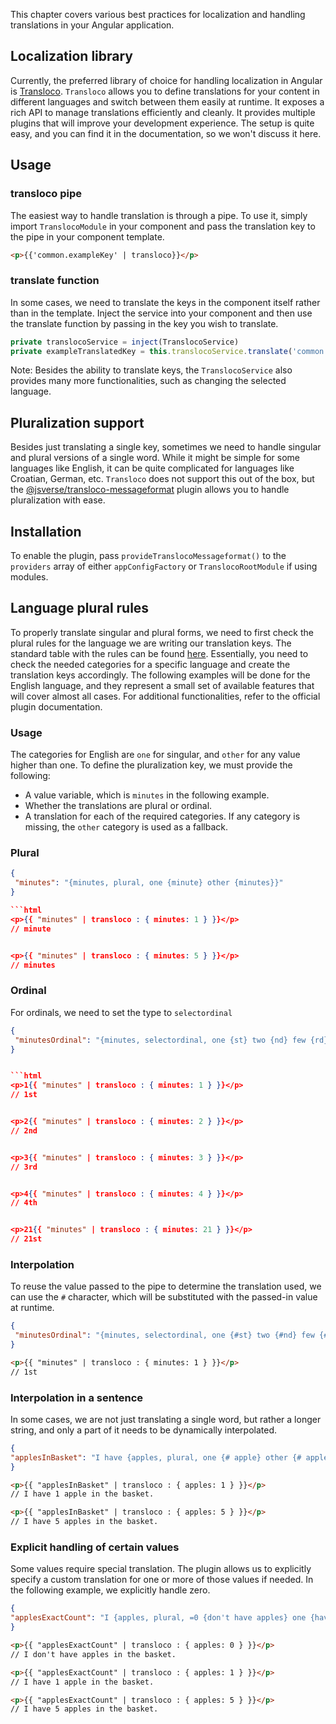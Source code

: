 This chapter covers various best practices for localization and handling translations in your Angular application.

## Localization library

Currently, the preferred library of choice for handling localization in Angular is [Transloco](https://jsverse.github.io/transloco/).
`Transloco` allows you to define translations for your content in different languages and switch between them easily at runtime. It exposes a rich API to manage translations efficiently and cleanly. It provides multiple plugins that will improve your development experience. The setup is quite easy, and you can find it in the documentation, so we won't discuss it here.

## Usage

### transloco pipe

The easiest way to handle translation is through a pipe. To use it, simply import `TranslocoModule` in your component and pass the translation key to the pipe in your component template.

```html
<p>{{'common.exampleKey' | transloco}}</p>
```

### translate function

In some cases, we need to translate the keys in the component itself rather than in the template. Inject the service into your component and then use the translate function by passing in the key you wish to translate.

```ts
private translocoService = inject(TranslocoService)
private exampleTranslatedKey = this.translocoService.translate('common.exampleKey')
```

Note: Besides the ability to translate keys, the `TranslocoService` also provides many more functionalities, such as changing the selected language.

## Pluralization support

Besides just translating a single key, sometimes we need to handle singular and plural versions of a single word. While it might be simple for some languages like English, it can be quite complicated for languages like Croatian, German, etc. `Transloco` does not support this out of the box, but the [@jsverse/transloco-messageformat](https://jsverse.github.io/transloco/docs/plugins/message-format) plugin allows you to handle pluralization with ease.

## Installation

To enable the plugin, pass `provideTranslocoMessageformat()` to the `providers` array of either `appConfigFactory` or `TranslocoRootModule` if using modules.

## Language plural rules

To properly translate singular and plural forms, we need to first check the plural rules for the language we are writing our translation keys. The standard table with the rules can be found [here](https://www.unicode.org/cldr/charts/45/supplemental/language_plural_rules.html). Essentially, you need to check the needed categories for a specific language and create the translation keys accordingly. The following examples will be done for the English language, and they represent a small set of available features that will cover almost all cases. For additional functionalities, refer to the official plugin documentation.

### Usage

The categories for English are `one` for singular, and `other` for any value higher than one. To define the pluralization key, we must provide the following:

* A value variable, which is `minutes` in the following example.
* Whether the translations are plural or ordinal.
* A translation for each of the required categories. If any category is missing, the `other` category is used as a fallback.

### Plural

````json
{
 "minutes": "{minutes, plural, one {minute} other {minutes}}"
}

```html
<p>{{ "minutes" | transloco : { minutes: 1 } }}</p>
// minute


<p>{{ "minutes" | transloco : { minutes: 5 } }}</p>
// minutes
````

### Ordinal

For ordinals, we need to set the type to `selectordinal`

````json
{
 "minutesOrdinal": "{minutes, selectordinal, one {st} two {nd} few {rd} other {th}}",
}


```html
<p>1{{ "minutes" | transloco : { minutes: 1 } }}</p>
// 1st


<p>2{{ "minutes" | transloco : { minutes: 2 } }}</p>
// 2nd


<p>3{{ "minutes" | transloco : { minutes: 3 } }}</p>
// 3rd


<p>4{{ "minutes" | transloco : { minutes: 4 } }}</p>
// 4th


<p>21{{ "minutes" | transloco : { minutes: 21 } }}</p>
// 21st


````

### Interpolation

To reuse the value passed to the pipe to determine the translation used, we can use the `#` character, which will be substituted with the passed-in value at runtime.

```json
{
 "minutesOrdinal": "{minutes, selectordinal, one {#st} two {#nd} few {#rd} other {#th}}",
}
```

```html
<p>{{ "minutes" | transloco : { minutes: 1 } }}</p>
// 1st
```

### Interpolation in a sentence

In some cases, we are not just translating a single word, but rather a longer string, and only a part of it needs to be dynamically interpolated.

```json
{
"applesInBasket": "I have {apples, plural, one {# apple} other {# apples}} in the basket.",
}
```

```html
<p>{{ "applesInBasket" | transloco : { apples: 1 } }}</p>
// I have 1 apple in the basket.

<p>{{ "applesInBasket" | transloco : { apples: 5 } }}</p>
// I have 5 apples in the basket.
```

### Explicit handling of certain values

Some values require special translation. The plugin allows us to explicitly specify a custom translation for one or more of those values if needed. In the following example, we explicitly handle zero.

```json
{
"applesExactCount": "I {apples, plural, =0 {don't have apples} one {have # apple} other {have # apples}} in the basket.",
}
```

```html
<p>{{ "applesExactCount" | transloco : { apples: 0 } }}</p>
// I don't have apples in the basket.

<p>{{ "applesExactCount" | transloco : { apples: 1 } }}</p>
// I have 1 apple in the basket.

<p>{{ "applesExactCount" | transloco : { apples: 5 } }}</p>
// I have 5 apples in the basket.
```
